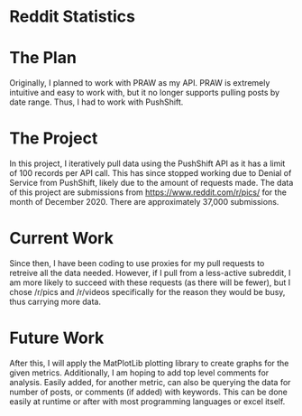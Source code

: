 # Reddit Statistics

# The Plan
Originally, I planned to work with PRAW as my API. PRAW is extremely intuitive and easy to work with, but it no longer supports pulling posts by date range.
Thus, I had to work with PushShift.

# The Project
In this project, I iteratively pull data using the PushShift API as it has a limit of 100 records per API call.
This has since stopped working due to Denial of Service from PushShift, likely due to the amount of requests made.
The data of this project are submissions from https://www.reddit.com/r/pics/ for the month of December 2020. There are approximately 37,000 submissions.

# Current Work
Since then, I have been coding to use proxies for my pull requests to retreive all the data needed. However, if I pull from a less-active subreddit, I am more likely to succeed with these requests (as there will be fewer), but I chose /r/pics and /r/videos specifically for the reason they would be busy, thus carrying more data.

# Future Work
After this, I will apply the MatPlotLib plotting library to create graphs for the given metrics.
Additionally, I am hoping to add top level comments for analysis.
Easily added, for another metric, can also be querying the data for number of posts, or comments (if added) with keywords. This can be done easily at runtime or after with most programming languages or excel itself.
